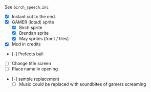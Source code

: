 See `birch_speech.inc`

- [x] Instant cut to the end.
- [x] GAMER (lotad) sprite
    - [x] Birch sprite
    - [x] Brendan sprite
    - [x] May sprites (front / tiles)
- [x] Mod in credits
- [-] Prefects ball
- [ ] Change title screen
- [ ] Place name in opening
- [-] sample replacement
    - [ ] Music could be replaced with soundbites of gamers screaming
